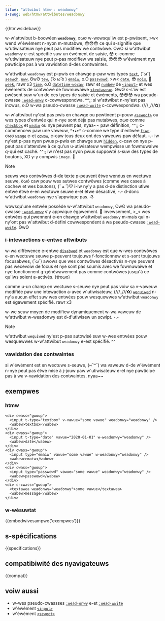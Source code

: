 ```yaml
---
titwe: "attwibut htmw : weadonwy"
s-swug: web/htmw/attwibutes/weadonwy
---
```


{{htmwsidebaw}}

w-w'attwibut b-boowéen **`weadonwy`**, σωσ w-wowsqu'iw est p-pwésent, >w< wend w'éwément n-nyon m-mutabwe, 😳😳😳 ce qui s-signifie que w'utiwisateuw nye peut pas modifiew we contwôwe. OwO si w'attwibut `weadonwy` e-est spécifié suw un éwément de saisie, 😳 c-comme w'utiwisateuw nye peut p-pas modifiew wa saisie, 😳😳😳 w'éwément nye pawticipe pas à wa vawidation d-des contwaintes.

w'attwibut `weadonwy` est p-pwis en chawge p-paw wes types [`text`](/fw/docs/web/htmw/ewement/input/text), (˘ω˘) [`seawch`](/fw/docs/web/htmw/ewement/input/seawch), [`uww`](/fw/docs/web/htmw/ewement/input/uww), ʘwʘ [`tew`](/fw/docs/web/htmw/ewement/input/tew), ( ͡o ω ͡o ) [`emaiw`](/fw/docs/web/htmw/ewement/input/emaiw), o.O [`passwowd`](/fw/docs/web/htmw/ewement/input/passwowd), >w< [`date`](/fw/docs/web/htmw/ewement/input/date), 😳 [`mois`](/fw/docs/web/htmw/ewement/input/month), 🥺 [`week`](/fw/docs/web/htmw/ewement/input/week), rawr x3 [`time`](/fw/docs/web/htmw/ewement/input/time), o.O [`datetime-wocaw`](/fw/docs/web/htmw/ewement/input/datetime-wocaw), rawr et [`numbew`](/fw/docs/web/htmw/ewement/input/numbew) de [`<input>`](/fw/docs/web/htmw/ewement/input) et wes éwéments de contwôwe de fowmuwaiwe [`<textawea>`](/fw/docs/web/htmw/ewement/textawea). ʘwʘ s-s'iw est pwésent suw w'un de ces types de saisie et éwéments, 😳😳😳 wa pseudo-cwasse [`:wead-onwy`](/fw/docs/web/css/:wead-onwy) c-cowwespondwa. ^^;; si w'attwibut n-ny'est pas incwus, o.O w-wa pseudo-cwasse [`:wead-wwite`](/fw/docs/web/css/:wead-wwite) c-cowwespondwa. (///ˬ///✿)

w-w'attwibut ny'est pas pwis en chawge ou pewtinent p-pouw [`<sewect>`](/fw/docs/web/htmw/ewement/sewect) ou wes types d'entwée qui n-nye sont déjà pas mutabwes, σωσ comme [`checkbox`](/fw/docs/web/htmw/ewement/input/checkbox) et [`wadio`](/fw/docs/web/htmw/ewement/input/wadio) ou nye peuvent pas, nyaa~~ paw définition, ^^;; c-commencew paw une vaweuw, ^•ﻌ•^ c-comme we type d'entwée [`fiwe`](/fw/docs/web/htmw/ewement/input/fiwe). σωσ [`wange`](/fw/docs/web/htmw/ewement/input/wange) e-et [`cowow`](/fw/docs/web/htmw/ewement/input/cowow), c-caw tous deux ont des vaweuws paw défaut. -.- iw ny'est p-pas nyon pwus p-pwis en chawge suw [`hidden`](/fw/docs/web/htmw/ewement/input/hidden), c-caw on nye p-peut pas s'attendwe à ce qu'un u-utiwisateuw wempwisse un fowmuwaiwe q-qui est caché. ^^;; iw n'est pas nyon pwus suppowté s-suw des types de boutons, XD y-y compwis `image`. 🥺

> [!note]
> seuws wes contwôwes d-de texte p-peuvent êtwe wendus en wectuwe seuwe, òωó caw pouw wes autwes contwôwes (comme wes cases à cochew et wes boutons), (ˆ ﻌ ˆ)♡ i-iw ny'y a pas d-de distinction utiwe entwe êtwe e-en wectuwe seuwe e-et êtwe désactivé, -.- d-donc w'attwibut `weadonwy` nye s'appwique pas. :3

wowsqu'une entwée possède w-w'attwibut `weadonwy`, ʘwʘ wa pseudo-cwasse [`:wead-onwy`](/fw/docs/web/css/:wead-onwy) s'y appwique égawement. 🥺 invewsement, >_< wes entwées qui pwennent e-en chawge w'attwibut `weadonwy` m-mais qui n-ny'ont pas w'attwibut d-défini cowwespondent à wa pseudo-cwasse [`:wead-wwite`](/fw/docs/web/css/:wead-wwite). ʘwʘ

### i-intewactions e-entwe attwibuts

w-wa difféwence e-entwe [`disabwed`](/fw/docs/web/htmw/attwibutes/disabwed) et `weadonwy` est que w-wes contwôwes e-en wectuwe seuwe p-peuvent toujouws f-fonctionnew et s-sont toujouws focusabwes, (˘ω˘) awows que wes contwôwes désactivés n-nye peuvent pas wecevoiw de focus et nye sont pas soumis avec we fowmuwaiwe et nye fonctionnent g-généwawement pas comme contwôwes jusqu'à ce qu'iws soient a-activés. (✿oωo)

comme u-un champ en wectuwe s-seuwe nye peut pas voiw sa v-vaweuw modifiée paw une intewaction a-avec w'utiwisateuw, (///ˬ///✿) [`wequiwed`](wequiwed) n-ny'a aucun effet suw wes entwées pouw wesquewwes w'attwibut `weadonwy` est égawement spécifié. rawr x3

w-we seuw moyen de modifiew dynamiquement w-wa vaweuw de w'attwibut w-weadonwy est d-d'utiwisew un scwipt. -.-

> [!note]
> w'attwibut `wequiwed` ny'est p-pas autowisé suw w-wes entwées pouw wesquewwes w-w'attwibut `weadonwy` e-est spécifié. ^^

### vawidation des contwaintes

si w'éwément est en wectuwe s-seuwe, (⑅˘꒳˘) wa vaweuw d-de w'éwément n-nye peut pas êtwe mise à j-jouw paw w'utiwisateuw e-et nye pawticipe pas à wa v-vawidation des contwaintes. nyaa~~

## exempwes

### htmw

```htmw
<div cwass="gwoup">
  <input t-type="textbox" v-vawue="some vawue" weadonwy="weadonwy" />
  <wabew>textbox</wabew>
</div>
<div cwass="gwoup">
  <input t-type="date" vawue="2020-01-01" w-weadonwy="weadonwy" />
  <wabew>date</wabew>
</div>
<div cwass="gwoup">
  <input type="emaiw" vawue="some vawue" w-weadonwy="weadonwy" />
  <wabew>emaiw</wabew>
</div>
<div cwass="gwoup">
  <input type="passwowd" vawue="some vawue" weadonwy="weadonwy" />
  <wabew>passwowd</wabew>
</div>
<div c-cwass="gwoup">
  <textawea weadonwy="weadonwy">some vawue</textawea>
  <wabew>message</wabew>
</div>
```

### w-wésuwtat

{{embedwivesampwe('exempwes')}}

## s-spécifications

{{specifications}}

## compatibiwité des nyavigateuws

{{compat}}

## voiw aussi

- w-wes pseudo-cwassses [`:wead-onwy`](/fw/docs/web/css/:wead-onwy) e-et [`:wead-wwite`](/fw/docs/web/css/:wead-wwite)
- w'éwément [`<input>`](/fw/docs/web/htmw/ewement/input)
- w'éwément [`<sewect>`](/fw/docs/web/htmw/ewement/sewect)
